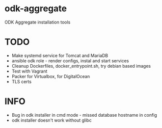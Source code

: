 # odk-aggregate
ODK Aggregate installation tools


# TODO
* Make systemd service for Tomcat and MariaDB
* ansible odk role - render configs, instal and start services
* Cleanup Dockerfiles, docker_entrypoint.sh, try debian based images
* Test with Vagrant
* Packer for Virtualbox, for DigitalOcean
* TLS certs


# INFO
* Bug in odk installer in cmd mode - missed database hostname in config
* odk installer doesn't work without glibc

